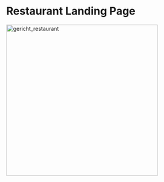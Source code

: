 # Restaurant Landing Page

<img width="400" alt="gericht_restaurant" src="https://user-images.githubusercontent.com/82925076/189504972-6e570323-aada-466b-918d-55412dc0a4fd.png">

